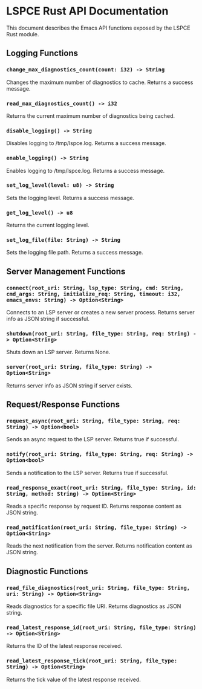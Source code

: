 # LSPCE Rust API Documentation

This document describes the Emacs API functions exposed by the LSPCE Rust module.

## Logging Functions

### `change_max_diagnostics_count(count: i32) -> String`
Changes the maximum number of diagnostics to cache. Returns a success message.

### `read_max_diagnostics_count() -> i32`
Returns the current maximum number of diagnostics being cached.

### `disable_logging() -> String`
Disables logging to /tmp/lspce.log. Returns a success message.

### `enable_logging() -> String`
Enables logging to /tmp/lspce.log. Returns a success message.

### `set_log_level(level: u8) -> String`
Sets the logging level. Returns a success message.

### `get_log_level() -> u8`
Returns the current logging level.

### `set_log_file(file: String) -> String`
Sets the logging file path. Returns a success message.

## Server Management Functions

### `connect(root_uri: String, lsp_type: String, cmd: String, cmd_args: String, initialize_req: String, timeout: i32, emacs_envs: String) -> Option<String>`
Connects to an LSP server or creates a new server process. Returns server info as JSON string if successful.

### `shutdown(root_uri: String, file_type: String, req: String) -> Option<String>`
Shuts down an LSP server. Returns None.

### `server(root_uri: String, file_type: String) -> Option<String>`
Returns server info as JSON string if server exists.

## Request/Response Functions

### `request_async(root_uri: String, file_type: String, req: String) -> Option<bool>`
Sends an async request to the LSP server. Returns true if successful.

### `notify(root_uri: String, file_type: String, req: String) -> Option<bool>`
Sends a notification to the LSP server. Returns true if successful.

### `read_response_exact(root_uri: String, file_type: String, id: String, method: String) -> Option<String>`
Reads a specific response by request ID. Returns response content as JSON string.

### `read_notification(root_uri: String, file_type: String) -> Option<String>`
Reads the next notification from the server. Returns notification content as JSON string.

## Diagnostic Functions

### `read_file_diagnostics(root_uri: String, file_type: String, uri: String) -> Option<String>`
Reads diagnostics for a specific file URI. Returns diagnostics as JSON string.

### `read_latest_response_id(root_uri: String, file_type: String) -> Option<String>`
Returns the ID of the latest response received.

### `read_latest_response_tick(root_uri: String, file_type: String) -> Option<String>`
Returns the tick value of the latest response received.

